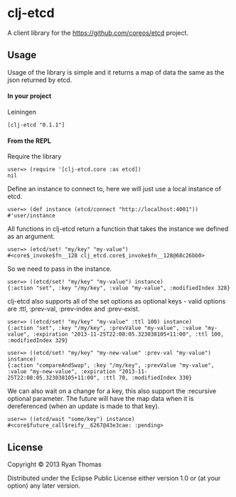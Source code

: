 # clj-etcd

A client library for the https://github.com/coreos/etcd project.

## Usage

Usage of the library is simple and it returns a map of data the same as the json returned by etcd.

#### In your project

Leiningen

`[clj-etcd "0.1.1"]`

#### From the REPL

Require the library

    user=> (require '[clj-etcd.core :as etcd])
    nil

Define an instance to connect to, here we will just use a local instance of etcd.

    user=> (def instance (etcd/connect "http://localhost:4001"))
    #'user/instance

All functions in clj-etcd return a function that takes the instance we defined as an argument.

    user=> (etcd/set! "my/key" "my-value")
    #<core$_invoke$fn__128 clj_etcd.core$_invoke$fn__128@68c26bb0>

So we need to pass in the instance.

    user=> ((etcd/set! "my/key" "my-value") instance)
    {:action "set", :key "/my/key", :value "my-value", :modifiedIndex 328}

clj-etcd also supports all of the set options as optional keys - valid options are :ttl, :prev-val, :prev-index and :prev-exist.

    user=> ((etcd/set! "my/key" "my-value" :ttl 100) instance)
    {:action "set", :key "/my/key", :prevValue "my-value", :value "my-value", :expiration "2013-11-25T22:08:05.323038105+11:00", :ttl 100, :modifiedIndex 329}
    
    user=> ((etcd/set! "my/key" "my-new-value" :prev-val "my-value") instance)
    {:action "compareAndSwap", :key "/my/key", :prevValue "my-value", :value "my-new-value", :expiration "2013-11-25T22:08:05.323038105+11:00", :ttl 70, :modifiedIndex 330}

We can also wait on a change for a key, this also support the :recursive optional parameter. The future will have the map data when it is dereferenced (when an update is made to that key).

    user=> ((etcd/wait "some/key") instance)
    #<core$future_call$reify__6267@43e3cae: :pending>

## License

Copyright © 2013 Ryan Thomas

Distributed under the Eclipse Public License either version 1.0 or (at
your option) any later version.
